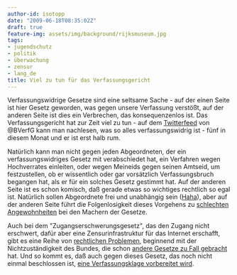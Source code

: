 ```yaml
---
author-id: isotopp
date: "2009-06-18T08:35:02Z"
draft: true
feature-img: assets/img/background/rijksmuseum.jpg
tags:
- jugendschutz
- politik
- überwachung
- zensur
- lang_de
title: Viel zu tun für das Verfassungsgericht
---
```

Verfassungswidrige Gesetze sind eine seltsame Sache - auf der einen Seite ist hier Gesetz geworden, was gegen unsere Verfassung verstößt, auf der anderen Seite ist dies ein Verbrechen, das konsequenzenlos ist. Das Verfassungsgericht hat zur Zeit viel zu tun - auf dem <a href='http://twitter.com/BVerfG'>Twitterfeed</a> von @BVerfG kann man nachlesen, was so alles verfassungswidrig ist - fünf in diesem Monat und er ist erst halb rum.

Natürlich kann man nicht gegen jeden Abgeordneten, der ein verfassungswidriges Gesetz mit verabschiedet hat, ein Verfahren wegen Hochverrates einleiten, oder wegen Meineids gegen seinen Amtseid, um festzustellen, ob er wissentlich oder gar vorsätzlich Verfassungsbruch begangen hat, als er für ein solches Gesetz gestimmt hat. Auf der anderen Seite ist es schon komisch, daß gerade etwas so wichtiges rechtlich so egal ist. Natürlich sollen Abgeordnete frei und unabhängig sein (<a href='http://de.wikipedia.org/wiki/Fraktionszwang'>Haha</a>), aber auf der anderen Seite führt die Folgenlosigkeit dieses Vorgehens zu <a href='http://www.google.de/search?q=verfassungsrechtlich+auf+kante+gen%C3%A4ht&ie=utf-8&oe=utf-8&aq=t&rls=org.mozilla:en-US:official&client=firefox-a'>schlechten Angewohnheiten</a> bei den Machern der Gesetze.

Auch bei dem "Zugangserschwerungsgesetz", das den Zugang nicht erschwert, dafür aber eine Zensurinfrastruktur für das Internet erschafft, gibt es eine Reihe von <a href='http://www.heise.de/newsticker/Anhoerung-zu-Kinderporno-Sperren-ein-Strauss-verfassungsrechtlicher-Probleme--/meldung/139475'>rechtlichen Problemen</a>, beginnend mit der Nichtzuständigkeit des Bundes, die schon <a href='http://www.tagesschau.de/inland/rauchverbot108.html'>andere Gesetze zu Fall gebracht</a> hat. Und so kommt es, daß auch gegen dieses Gesetz, das noch nicht einmal beschlossen ist, <a href='http://www.freitag.de/alltag/0925-franziska-heine-interview-verfassungsklage-zensur'>eine Verfassungsklage vorbereitet wird</a>.
